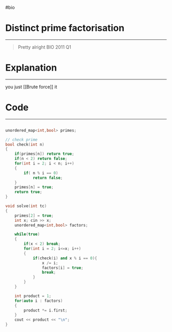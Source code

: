 #bio
# Distinct prime factorisation
---
> Pretty alright BIO 2011 Q1


# Explanation
---
you just [[Brute force]] it

# Code
---
```cpp

unordered_map<int,bool> primes; 

// check prime
bool check(int n)
{
	if(primes[n]) return true; 
	if(n < 2) return false;
	for(int i = 2; i < n; i++) 
	{
		if( n % i == 0)
			return false;
	}
	primes[n] = true;
	return true;
}

void solve(int tc)
{
	primes[2] = true;
	int x; cin >> x;
	unordered_map<int,bool> factors;

	while(true)
	{
		if(x < 2) break;
		for(int i = 2; i<=x; i++)
		{
			if(check(i) and x % i == 0){
				x /= i;
				factors[i] = true;
				break;
			}
		}
	}

	int product = 1;
	for(auto i : factors)
	{
		product *= i.first;
	}
	cout << product << "\n";
}


```